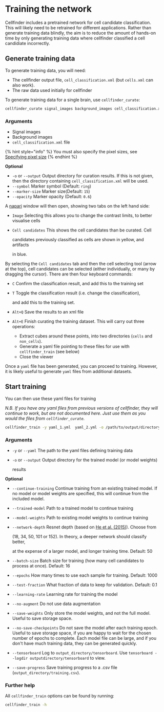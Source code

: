 # Training the network

Cellfinder includes a pretrained network for cell candidate classification. This will likely need to be retrained for different applications. Rather than generate training data blindly, the aim is to reduce the amount of hands-on time by only generating training data where cellfinder classified a cell candidiate incorrectly.

## Generate training data

To generate training data, you will need:

* The cellfinder output file, `cell_classification.xml` \(but `cells.xml` can also work\).
* The raw data used initially for cellfinder

To generate training data for a single brain, use `cellfinder_curate`:

```bash
cellfinder_curate signal_images background_images cell_classification.xml
```

### Arguments

* Signal images
* Background images
* `cell_classification.xml` file

{% hint style="info" %}
You must also specify the pixel sizes, see [Specifying pixel size](usage/specifying-pixel-size.md)
{% endhint %}

**Optional**

* `-o` or `--output` Output directory for curation results. If this is not given, then the directory containing `cell_classification.xml` will be used.
* `--symbol` Marker symbol \(Default: `ring`\)
* `--marker-size` Marker size\(Default: `15`\)
* `--opacity` Marker opacity \(Default: `0.6`\)

A [napari](https://napari.org/) window will then open, showing two tabs on the left hand side:

* `Image` Selecting this allows you to change the contrast limits, to better visualise cells
* `Cell candidates` This shows the cell candidates than be curated. Cell 

  candidates previously classified as cells are shown in yellow, and artifacts 

  in blue. 

By selecting the `Cell candidates` tab and then the cell selecting tool \(arrow at the top\), cell candidates can be selected \(either individually, or many by dragging the cursor\). There are then four keyboard commands:

* `C` Confirm the classification result, and add this to the training set
* `T` Toggle the classification result \(i.e. change the classification\), 

  and add this to the training set.

* `Alt+Q` Save the results to an xml file
* `Alt+E` Finish curating the training dataset. This will carry out three operations:
  * Extract cubes around these points, into two directories \(`cells` and `non_cells`\).
  * Generate a yaml file pointing to these files for use with `cellfinder_train` \(see below\)
  * Close the viewer

Once a `yaml` file has been generated, you can proceed to training. However, it is likely useful to generate `yaml` files from additional datasets.

## Start training

You can then use these yaml files for training

_N.B. If you have any yaml files from previous versions of cellfinder, they will continue to work, but are not documented here. Just use them as you would the files from `cellfinder_curate`._

```bash
cellfinder_train -y yaml_1.yml  yaml_2.yml -o /path/to/output/directory/
```

### Arguments

* `-y` or `--yaml` The path to the yaml files defining training data
* `-o` or `--output` Output directory for the trained model \(or model weights\)

  results

**Optional**

* `--continue-training` Continue training from an existing trained model. If no model or model weights are specified, this will continue from the included model.
* `--trained-model` Path to a trained model to continue training
* `--model-weights` Path to existing model weights to continue training
* `--network-depth` Resnet depth \(based on [He et al. \(2015\)](https://arxiv.org/abs/1512.03385)\). Choose from

  \(18, 34, 50, 101 or 152\). In theory, a deeper network should classify better,

  at the expense of a larger model, and longer training time. Default: 50

* `--batch-size` Batch size for training \(how many cell candidates to process at once\). Default: 16
* `--epochs` How many times to use each sample for training. Default: 1000
* `--test-fraction` What fraction of data to keep for validation. Default: 0.1
* `--learning-rate` Learning rate for training the model
* `--no-augment` Do not use data augmentation
* `--save-weights` Only store the model weights, and not the full model. Useful to save storage space.
* `--no-save-checkpoints` Do not save the model after each training epoch. Useful to save storage space, if you are happy to wait for the chosen number of epochs to complete. Each model file can be large, and if you don't have much training data, they can be generated quickly.
* `--tensorboard` Log to `output_directory/tensorboard`. Use `tensorboard --logdir outputdirectory/tensorboard` to view.
* `--save-progress` Save training progress to a .csv file \(`output_directory/training.csv`\).

### Further help

All `cellfinder_train` options can be found by running:

```bash
cellfinder_train -h
```

